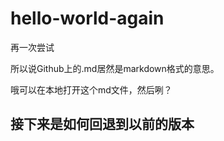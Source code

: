 # hello-world-again
再一次尝试

所以说Github上的.md居然是markdown格式的意思。

哦可以在本地打开这个md文件，然后咧？



## 接下来是如何回退到以前的版本

